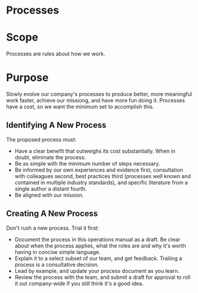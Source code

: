 
# Processes

# Scope

Processes are rules about how we work.

# Purpose

Slowly evolve our company's processes to produce better, more meaningful work faster, achieve our missiong, and have more fun doing it. Processes have a cost, so we want the minimum set to accomplish this.

## Identifying A New Process

The proposed process must:
  * Have a clear benefit that outweighs its cost substantially. When in doubt, eliminate the process.
  * Be as simple with the minimum number of steps necessary.
  * Be informed by our own experiences and evidence first, consultation with colleagues second, best practices third (processes well known and contained in multiple industry standards), and specific literature from a single author a distant fourth.
  * Be aligned with our mission.

## Creating A New Process

Don't rush a new process. Trial it first:
  * Document the process in this operations manual as a draft. Be clear about when the process applies, what the roles are and why it's worth having in concise simple language.
  * Explain it to a select subset of our team, and get feedback. Trailing a process is a consultative decision.
  * Lead by example, and update your process document as you learn.
  * Review the process with the team, and submit a draft for approval to roll it out company-wide if you still think it's a good idea.
